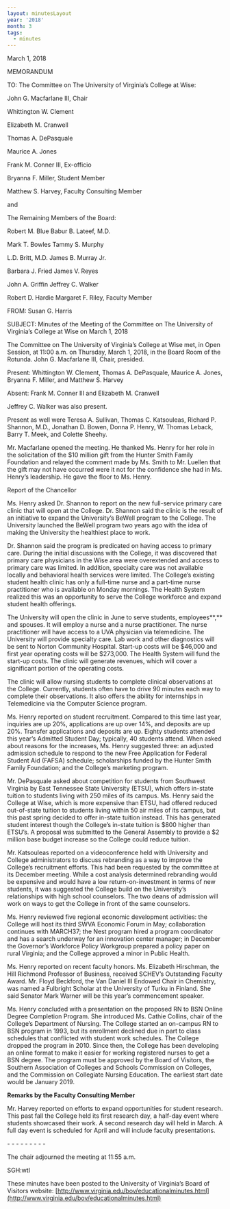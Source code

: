 ```yaml
---
layout: minutesLayout
year: '2018'
month: 3
tags:
  - minutes
---
```

March 1, 2018

MEMORANDUM

TO: The Committee on The University of Virginia’s College at Wise:

John G. Macfarlane III, Chair

Whittington W. Clement

Elizabeth M. Cranwell

Thomas A. DePasquale

Maurice A. Jones

Frank M. Conner III, Ex-officio

Bryanna F. Miller, Student Member

Matthew S. Harvey, Faculty Consulting Member

and

The Remaining Members of the Board:

Robert M. Blue Babur B. Lateef, M.D.

Mark T. Bowles Tammy S. Murphy

L.D. Britt, M.D. James B. Murray Jr.

Barbara J. Fried James V. Reyes

John A. Griffin Jeffrey C. Walker

Robert D. Hardie Margaret F. Riley, Faculty Member

FROM: Susan G. Harris

SUBJECT: Minutes of the Meeting of the Committee on The University of Virginia’s College at Wise on March 1, 2018

The Committee on The University of Virginia’s College at Wise met, in Open Session, at 11:00 a.m. on Thursday, March 1, 2018, in the Board Room of the Rotunda. John G. Macfarlane III, Chair, presided.

Present: Whittington W. Clement, Thomas A. DePasquale, Maurice A. Jones, Bryanna F. Miller, and Matthew S. Harvey

Absent: Frank M. Conner III and Elizabeth M. Cranwell

Jeffrey C. Walker was also present.

Present as well were Teresa A. Sullivan, Thomas C. Katsouleas, Richard P. Shannon, M.D., Jonathan D. Bowen, Donna P. Henry, W. Thomas Leback, Barry T. Meek, and Colette Sheehy.

Mr. Macfarlane opened the meeting. He thanked Ms. Henry for her role in the solicitation of the $10 million gift from the Hunter Smith Family Foundation and relayed the comment made by Ms. Smith to Mr. Luellen that the gift may not have occurred were it not for the confidence she had in Ms. Henry’s leadership. He gave the floor to Ms. Henry.

Report of the Chancellor

Ms. Henry asked Dr. Shannon to report on the new full-service primary care clinic that will open at the College. Dr. Shannon said the clinic is the result of an initiative to expand the University’s BeWell program to the College. The University launched the BeWell program two years ago with the idea of making the University the healthiest place to work.

Dr. Shannon said the program is predicated on having access to primary care. During the initial discussions with the College, it was discovered that primary care physicians in the Wise area were overextended and access to primary care was limited. In addition, specialty care was not available locally and behavioral health services were limited. The College’s existing student health clinic has only a full-time nurse and a part-time nurse practitioner who is available on Monday mornings. The Health System realized this was an opportunity to serve the College workforce and expand student health offerings.

The University will open the clinic in June to serve students, employees**,** and spouses. It will employ a nurse and a nurse practitioner. The nurse practitioner will have access to a UVA physician via telemedicine. The University will provide specialty care. Lab work and other diagnostics will be sent to Norton Community Hospital. Start-up costs will be $46,000 and first year operating costs will be $273,000. The Health System will fund the start-up costs. The clinic will generate revenues, which will cover a significant portion of the operating costs.

The clinic will allow nursing students to complete clinical observations at the College. Currently, students often have to drive 90 minutes each way to complete their observations. It also offers the ability for internships in Telemedicine via the Computer Science program.

Ms. Henry reported on student recruitment. Compared to this time last year, inquiries are up 20%, applications are up over 14%, and deposits are up 20%. Transfer applications and deposits are up. Eighty students attended this year’s Admitted Student Day; typically, 40 students attend. When asked about reasons for the increases, Ms. Henry suggested three: an adjusted admission schedule to respond to the new Free Application for Federal Student Aid (FAFSA) schedule; scholarships funded by the Hunter Smith Family Foundation; and the College’s marketing program.

Mr. DePasquale asked about competition for students from Southwest Virginia by East Tennessee State University (ETSU), which offers in-state tuition to students living with 250 miles of its campus. Ms. Henry said the College at Wise, which is more expensive than ETSU, had offered reduced out-of-state tuition to students living within 50 air miles of its campus, but this past spring decided to offer in-state tuition instead. This has generated student interest though the College’s in-state tuition is $800 higher than ETSU’s. A proposal was submitted to the General Assembly to provide a $2 million base budget increase so the College could reduce tuition.

Mr. Katsouleas reported on a videoconference held with University and College administrators to discuss rebranding as a way to improve the College’s recruitment efforts. This had been requested by the committee at its December meeting. While a cost analysis determined rebranding would be expensive and would have a low return-on-investment in terms of new students, it was suggested the College build on the University’s relationships with high school counselors. The two deans of admission will work on ways to get the College in front of the same counselors.

Ms. Henry reviewed five regional economic development activities: the College will host its third SWVA Economic Forum in May; collaboration continues with MARCH37; the Nest program hired a program coordinator and has a search underway for an innovation center manager; in December the Governor’s Workforce Policy Workgroup prepared a policy paper on rural Virginia; and the College approved a minor in Public Health.

Ms. Henry reported on recent faculty honors. Ms. Elizabeth Hirschman, the Hill Richmond Professor of Business, received SCHEV’s Outstanding Faculty Award. Mr. Floyd Beckford, the Van Daniel III Endowed Chair in Chemistry, was named a Fulbright Scholar at the University of Turku in Finland. She said Senator Mark Warner will be this year’s commencement speaker.

Ms. Henry concluded with a presentation on the proposed RN to BSN Online Degree Completion Program. She introduced Ms. Cathie Collins, chair of the College’s Department of Nursing. The College started an on-campus RN to BSN program in 1993, but its enrollment declined due in part to class schedules that conflicted with student work schedules. The College dropped the program in 2010. Since then, the College has been developing an online format to make it easier for working registered nurses to get a BSN degree. The program must be approved by the Board of Visitors, the Southern Association of Colleges and Schools Commission on Colleges, and the Commission on Collegiate Nursing Education. The earliest start date would be January 2019.

**Remarks by the Faculty Consulting Member**

Mr. Harvey reported on efforts to expand opportunities for student research. This past fall the College held its first research day, a half-day event where students showcased their work. A second research day will held in March. A full day event is scheduled for April and will include faculty presentations.

\- - - - - - - - -

The chair adjourned the meeting at 11:55 a.m.

SGH:wtl

These minutes have been posted to the University of Virginia’s Board of Visitors website: [http://www.virginia.edu/bov/educationalminutes.html](http://www.virginia.edu/bov/educationalminutes.html)
